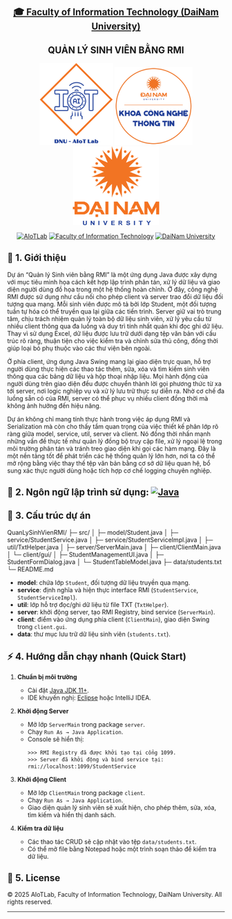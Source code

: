 <h2 align="center">
    <a href="https://dainam.edu.vn/vi/khoa-cong-nghe-thong-tin">
    🎓 Faculty of Information Technology (DaiNam University)
    </a>
</h2>
<h2 align="center">
   QUẢN LÝ SINH VIÊN BẰNG RMI
</h2>
<div align="center">
    <p align="center">
        <img src="docs/aiotlab_logo.png" alt="AIoTLab Logo" width="170"/>
        <img src="docs/fitdnu_logo.png" alt="AIoTLab Logo" width="180"/>
        <img src="docs/dnu_logo.png" alt="DaiNam University Logo" width="200"/>
    </p>

[![AIoTLab](https://img.shields.io/badge/AIoTLab-green?style=for-the-badge)](https://www.facebook.com/DNUAIoTLab)
[![Faculty of Information Technology](https://img.shields.io/badge/Faculty%20of%20Information%20Technology-blue?style=for-the-badge)](https://dainam.edu.vn/vi/khoa-cong-nghe-thong-tin)
[![DaiNam University](https://img.shields.io/badge/DaiNam%20University-orange?style=for-the-badge)](https://dainam.edu.vn)

</div>

## 📖 1. Giới thiệu
Dự án “Quản lý Sinh viên bằng RMI” là một ứng dụng Java được xây dựng với mục tiêu minh họa cách kết hợp lập trình phân tán, xử lý dữ liệu và giao diện người dùng đồ họa trong một hệ thống hoàn chỉnh. Ở đây, công nghệ RMI được sử dụng như cầu nối cho phép client và server trao đổi dữ liệu đối tượng qua mạng. Mỗi sinh viên được mô tả bởi lớp Student, một đối tượng tuần tự hóa có thể truyền qua lại giữa các tiến trình. Server giữ vai trò trung tâm, chịu trách nhiệm quản lý toàn bộ dữ liệu sinh viên, xử lý yêu cầu từ nhiều client thông qua đa luồng và duy trì tính nhất quán khi đọc ghi dữ liệu. Thay vì sử dụng Excel, dữ liệu được lưu trữ dưới dạng tệp văn bản với cấu trúc rõ ràng, thuận tiện cho việc kiểm tra và chỉnh sửa thủ công, đồng thời giúp loại bỏ phụ thuộc vào các thư viện bên ngoài.

Ở phía client, ứng dụng Java Swing mang lại giao diện trực quan, hỗ trợ người dùng thực hiện các thao tác thêm, sửa, xóa và tìm kiếm sinh viên thông qua các bảng dữ liệu và hộp thoại nhập liệu. Mọi hành động của người dùng trên giao diện đều được chuyển thành lời gọi phương thức từ xa tới server, nơi logic nghiệp vụ và xử lý lưu trữ thực sự diễn ra. Nhờ cơ chế đa luồng sẵn có của RMI, server có thể phục vụ nhiều client đồng thời mà không ảnh hưởng đến hiệu năng.

Dự án không chỉ mang tính thực hành trong việc áp dụng RMI và Serialization mà còn cho thấy tầm quan trọng của việc thiết kế phân lớp rõ ràng giữa model, service, util, server và client. Nó đồng thời nhấn mạnh những vấn đề thực tế như quản lý đồng bộ truy cập file, xử lý ngoại lệ trong môi trường phân tán và tránh treo giao diện khi gọi các hàm mạng. Đây là một nền tảng tốt để phát triển các hệ thống quản lý lớn hơn, nơi ta có thể mở rộng bằng việc thay thế tệp văn bản bằng cơ sở dữ liệu quan hệ, bổ sung xác thực người dùng hoặc tích hợp cơ chế logging chuyên nghiệp.

## 🔧 2. Ngôn ngữ lập trình sử dụng: [![Java](https://img.shields.io/badge/Java-007396?style=for-the-badge&logo=java&logoColor=white)](https://www.java.com/)

## 🚀 3. Cấu trúc dự án 
QuanLySinhVienRMI/
├─ src/
│ ├─ model/Student.java
│ ├─ service/StudentService.java
│ ├─ service/StudentServiceImpl.java
│ ├─ util/TxtHelper.java
│ ├─ server/ServerMain.java
│ ├─ client/ClientMain.java
│ └─ client/gui/
│ ├─ StudentManagementUI.java
│ ├─ StudentFormDialog.java
│ └─ StudentTableModel.java
├─ data/students.txt
└─ README.md


- **model**: chứa lớp `Student`, đối tượng dữ liệu truyền qua mạng.  
- **service**: định nghĩa và hiện thực interface RMI (`StudentService`, `StudentServiceImpl`).  
- **util**: lớp hỗ trợ đọc/ghi dữ liệu từ file TXT (`TxtHelper`).  
- **server**: khởi động server, tạo RMI Registry, bind service (`ServerMain`).  
- **client**: điểm vào ứng dụng phía client (`ClientMain`), giao diện Swing trong `client.gui`.  
- **data**: thư mục lưu trữ dữ liệu sinh viên (`students.txt`).  

## ⚡ 4. Hướng dẫn chạy nhanh (Quick Start)

1. **Chuẩn bị môi trường**  
   - Cài đặt [Java JDK 11+](https://www.oracle.com/java/technologies/javase-jdk11-downloads.html).  
   - IDE khuyến nghị: [Eclipse](https://www.eclipse.org/) hoặc IntelliJ IDEA.  

2. **Khởi động Server**  
   - Mở lớp `ServerMain` trong package `server`.  
   - Chạy `Run As → Java Application`.  
   - Console sẽ hiển thị:  
     ```
     >>> RMI Registry đã được khởi tạo tại cổng 1099.
     >>> Server đã khởi động và bind service tại: rmi://localhost:1099/StudentService
     ```

3. **Khởi động Client**  
   - Mở lớp `ClientMain` trong package `client`.  
   - Chạy `Run As → Java Application`.  
   - Giao diện quản lý sinh viên sẽ xuất hiện, cho phép thêm, sửa, xóa, tìm kiếm và hiển thị danh sách.

4. **Kiểm tra dữ liệu**  
   - Các thao tác CRUD sẽ cập nhật vào tệp `data/students.txt`.  
   - Có thể mở file bằng Notepad hoặc một trình soạn thảo để kiểm tra dữ liệu.

## 📝 5. License
© 2025 AIoTLab, Faculty of Information Technology, DaiNam University. All rights reserved.

---

